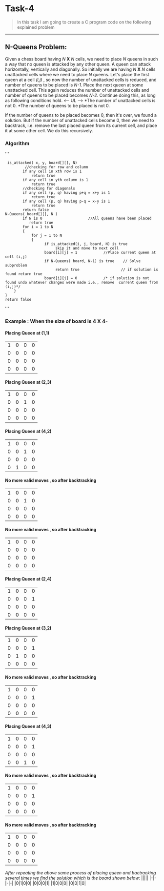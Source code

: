 # Task-4
<!-- Blockquote -->
>In this task I am going to create a C program code on the following explained problem
<!-- Horizontal Rule -->
---
## N-Queens Problem:
<!-- Strong --><!-- Italics -->
Given a chess board having *N* **X** *N* cells, we need to place *N* queens in such a way that no queen is attacked by any other queen. A queen can attack horizontally, vertically and diagonally.
So initially we are having *N* **X** *N* cells unattacked cells where we need to place *N* queens. Let's place the first queen at a cell *(i,j)* , so now the number of unattacked cells is reduced, and number of queens to be placed is *N-1*. Place the next queen at some unattacked cell. This again reduces the number of unattacked cells and number of queens to be placed becomes *N-2*. Continue doing this, as long as following conditions hold.
<-- UL -->
*The number of unattacked cells is not 0.
*The number of queens to be placed is not 0.

If the number of queens to be placed becomes 0, then it's over, we found a solution. But if the number of unattacked cells become 0, then we need to backtrack, i.e. remove the last placed queen from its current cell, and place it at some other cell. We do this recursively.

### Algorithm
<!-- Github Markdown -->
<!-- Code Blocks -->
'''

     is_attacked( x, y, board[][], N)
             //checking for row and column
            if any cell in xth row is 1
                return true
            if any cell in yth column is 1
                return true
            //checking for diagonals
            if any cell (p, q) having p+q = x+y is 1          
                return true
            if any cell (p, q) having p-q = x-y is 1
                return true
            return false
    N-Queens( board[][], N )
            if N is 0                     //All queens have been placed
               return true
            for i = 1 to N 
            {
                for j = 1 to N 
                {
                      if is_attacked(i, j, board, N) is true
                           skip it and move to next cell
                      board[i][j] = 1            //Place current queen at cell (i,j)
                      if N-Queens( board, N-1) is true    // Solve subproblem
                           return true                   // if solution is found return true
                      board[i][j] = 0            /* if solution is not found undo whatever changes were made i.e., remove  current queen from (i,j)*/
        }
    }
    return false
'''
### Example : When the size of board is 4 X 4-
<!-- Tables -->
#### Placing Queen at (1,1)
|||||
|-|-|-|-|
|1|0|0|0|
|0|0|0|0|
|0|0|0|0|
|0|0|0|0|
#### Placing Queen at (2,3)
|||||
|-|-|-|-|
|1|0|0|0|
|0|0|1|0|
|0|0|0|0|
|0|0|0|0|
#### Placing Queen at (4,2)
|||||
|-|-|-|-|
|1|0|0|0|
|0|0|1|0|
|0|0|0|0|
|0|1|0|0|
#### No more valid moves , so after backtracking
|||||
|-|-|-|-|
|1|0|0|0|
|0|0|1|0|
|0|0|0|0|
|0|0|0|0|
#### No more valid moves , so after backtracking
|||||
|-|-|-|-|
|1|0|0|0|
|0|0|0|0|
|0|0|0|0|
|0|0|0|0|
#### Placing Queen at (2,4)
|||||
|-|-|-|-|
|1|0|0|0|
|0|0|0|1|
|0|0|0|0|
|0|0|0|0|
#### Placing Queen at (3,2)
|||||
|-|-|-|-|
|1|0|0|0|
|0|0|0|1|
|0|1|0|0|
|0|0|0|0|
#### No more valid moves , so after backtracking
|||||
|-|-|-|-|
|1|0|0|0|
|0|0|0|1|
|0|0|0|0|
|0|0|0|0|
#### Placing Queen at (4,3)
|||||
|-|-|-|-|
|1|0|0|0|
|0|0|0|1|
|0|0|0|0|
|0|0|1|0|
#### No more valid moves , so after backtracking
|||||
|-|-|-|-|
|1|0|0|0|
|0|0|0|1|
|0|0|0|0|
|0|0|0|0|
#### No more valid moves , so after backtracking
|||||
|-|-|-|-|
|1|0|0|0|
|0|0|0|0|
|0|0|0|0|
|0|0|0|0|

*After repeating the above same process of placing queen and bactracking several times we find the solution which is the board shown below:*
|||||
|-|-|-|-|
|0|1|0|0|
|0|0|0|1|
|1|0|0|0|
|0|0|1|0|
